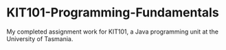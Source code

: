 # KIT101-Programming-Fundamentals
My completed assignment work for KIT101, a Java programming unit at the University of Tasmania.
